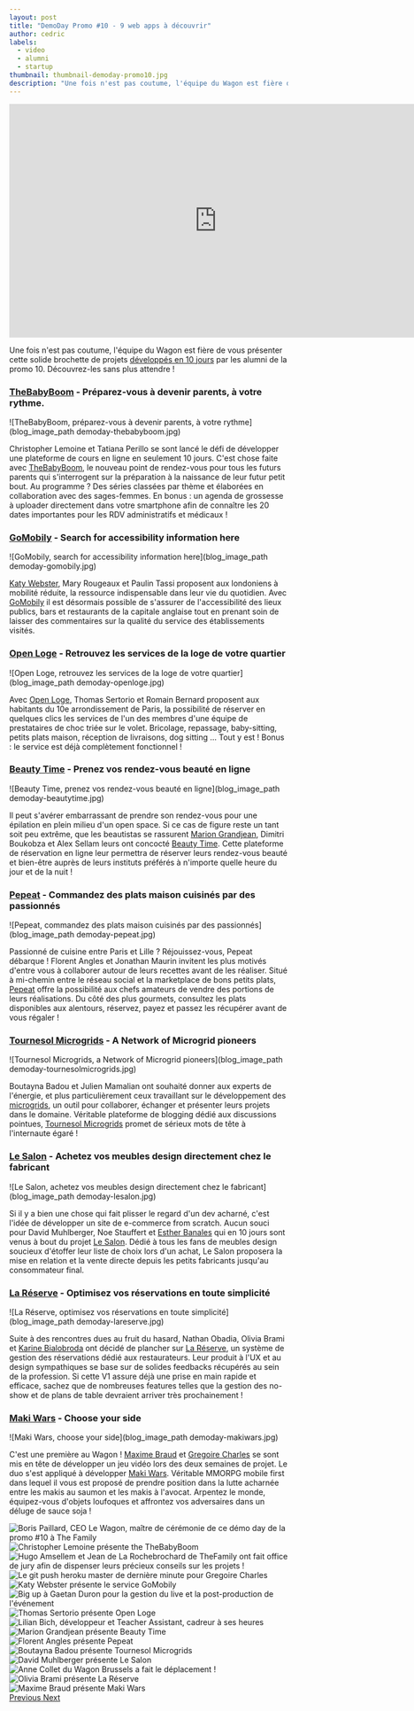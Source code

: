 ```yaml
---
layout: post
title: "DemoDay Promo #10 - 9 web apps à découvrir"
author: cedric
labels:
  - video
  - alumni
  - startup
thumbnail: thumbnail-demoday-promo10.jpg
description: "Une fois n'est pas coutume, l'équipe du Wagon est fière de vous présenter cette solide brochette de projets développés en 10 jours par les alumni de la promo 10. Découvrez-les sans plus attendre !"
---
```


<div class="video-wrapper"><iframe width="750" height="422" src="https://www.youtube.com/embed/keGq_YUE4VA?showinfo=0" frameborder="0" allowfullscreen></iframe></div>

Une fois n'est pas coutume, l'équipe du Wagon est fière de vous présenter cette solide brochette de projets [développés en 10 jours](http://www.lewagon.org/programme) par les alumni de la promo 10. Découvrez-les sans plus attendre !

### [TheBabyBoom](http://babyboom.herokuapp.com/) - Préparez-vous à devenir parents, à votre rythme.

![TheBabyBoom, préparez-vous à devenir parents, à votre rythme](blog_image_path demoday-thebabyboom.jpg)

Christopher Lemoine et Tatiana Perillo se sont lancé le défi de développer une plateforme de cours en ligne en seulement 10 jours. C'est chose faite avec [TheBabyBoom](http://babyboom.herokuapp.com/), le nouveau point de rendez-vous pour tous les futurs parents qui s'interrogent sur la préparation à la naissance de leur futur petit bout. Au programme ? Des séries classées par thème et élaborées en collaboration avec des sages-femmes. En bonus : un agenda de grossesse à uploader directement dans votre smartphone afin de connaître les 20 dates importantes pour les RDV administratifs et médicaux !

### [GoMobily](http://www.gomobi.ly/) - Search for accessibility information here

![GoMobily, search for accessibility information here](blog_image_path demoday-gomobily.jpg)

[Katy Webster](https://twitter.com/kcw4321), Mary Rougeaux et Paulin Tassi proposent aux londoniens à mobilité réduite, la ressource indispensable dans leur vie du quotidien. Avec [GoMobily](http://www.gomobi.ly/) il est désormais possible de s'assurer de l'accessibilité des lieux publics, bars et restaurants de la capitale anglaise tout en prenant soin de laisser des commentaires sur la qualité du service des établissements visités.


### [Open Loge](http://beta.openloge.fr/) - Retrouvez les services de la loge de votre quartier

![Open Loge, retrouvez les services de la loge de votre quartier](blog_image_path demoday-openloge.jpg)

Avec [Open Loge](http://beta.openloge.fr/), Thomas Sertorio et Romain Bernard proposent aux habitants du 10e arrondissement de Paris, la possibilité de réserver en quelques clics les services de l'un des membres d'une équipe de prestataires de choc triée sur le volet. Bricolage, repassage, baby-sitting, petits plats maison, réception de livraisons, dog sitting ... Tout y est ! Bonus : le service est déjà complètement fonctionnel !


### [Beauty Time](http://beautytime.herokuapp.com/) - Prenez vos rendez-vous beauté en ligne

![Beauty Time, prenez vos rendez-vous beauté en ligne](blog_image_path demoday-beautytime.jpg)

Il peut s'avérer embarrassant de prendre son rendez-vous pour une épilation en plein milieu d'un open space. Si ce cas de figure reste un tant soit peu extrême, que les beautistas se rassurent [Marion Grandjean](https://twitter.com/mariongrandjean), Dimitri Boukobza et Alex Sellam leurs ont concocté [Beauty Time](http://beautytime.herokuapp.com/). Cette plateforme de réservation en ligne leur permettra de réserver leurs rendez-vous beauté et bien-être auprès de leurs instituts préférés à n'importe quelle heure du jour et de la nuit !


### [Pepeat](http://pepeat-production.herokuapp.com/) - Commandez des plats maison cuisinés par des passionnés

![Pepeat, commandez des plats maison cuisinés par des passionnés](blog_image_path demoday-pepeat.jpg)

Passionné de cuisine entre Paris et Lille ? Réjouissez-vous, Pepeat débarque ! Florent Angles et Jonathan Maurin invitent les plus motivés d'entre vous à collaborer autour de leurs recettes avant de les réaliser. Situé à mi-chemin entre le réseau social et la marketplace de bons petits plats, [Pepeat](http://pepeat-production.herokuapp.com/) offre la possibilité aux chefs amateurs de vendre des portions de leurs réalisations. Du côté des plus gourmets, consultez les plats disponibles aux alentours, réservez, payez et passez les récupérer avant de vous régaler !


### [Tournesol Microgrids](https://tournesol-microgrid-production.herokuapp.com/) - A Network of Microgrid pioneers

![Tournesol Microgrids, a Network of Microgrid pioneers](blog_image_path demoday-tournesolmicrogrids.jpg)

Boutayna Badou et Julien Mamalian ont souhaité donner aux experts de l'énergie, et plus particulièrement ceux travaillant sur le développement des [microgrids](http://energy.gov/oe/services/technology-development/smart-grid/role-microgrids-helping-advance-nation-s-energy-system), un outil pour collaborer, échanger et présenter leurs projets dans le domaine. Véritable plateforme de blogging dédié aux discussions pointues, [Tournesol Microgrids](https://tournesol-microgrid-production.herokuapp.com/) promet de sérieux mots de tête à l'internaute égaré !


### [Le Salon](https://lesalon.herokuapp.com/) - Achetez vos meubles design directement chez le fabricant

![Le Salon, achetez vos meubles design directement chez le fabricant](blog_image_path demoday-lesalon.jpg)

Si il y a bien une chose qui fait plisser le regard d'un dev acharné, c'est l'idée de développer un site de e-commerce from scratch. Aucun souci pour David Muhlberger, Noe Stauffert et [Esther Banales](https://twitter.com/estherbanales) qui en 10 jours sont venus à bout du projet [Le Salon](https://lesalon.herokuapp.com/). Dédié à tous les fans de meubles design soucieux d'étoffer leur liste de choix lors d'un achat, Le Salon proposera la mise en relation et la vente directe depuis les petits fabricants jusqu'au consommateur final.


### [La Réserve](http://la-reserve.herokuapp.com/) - Optimisez vos réservations en toute simplicité

![La Réserve, optimisez vos réservations en toute simplicité](blog_image_path demoday-lareserve.jpg)

Suite à des rencontres dues au fruit du hasard, Nathan Obadia, Olivia Brami et [Karine Bialobroda](https://twitter.com/blbrd_paris) ont décidé de plancher sur [La Réserve](http://la-reserve.herokuapp.com/), un système de gestion des réservations dédié aux restaurateurs. Leur produit à l'UX et au design sympathiques se base sur de solides feedbacks récupérés au sein de la profession. Si cette V1 assure déjà une prise en main rapide et efficace, sachez que de nombreuses features telles que la gestion des no-show et de plans de table devraient arriver très prochainement !


### [Maki Wars](http://www.makiwars.com/) - Choose your side

![Maki Wars, choose your side](blog_image_path demoday-makiwars.jpg)

C'est une première au Wagon ! [Maxime Braud](https://twitter.com/mxbraud) et [Gregoire Charles](https://twitter.com/gregcha) se sont mis en tête de développer un jeu vidéo lors des deux semaines de projet. Le duo s'est appliqué à développer [Maki Wars](http://www.makiwars.com/). Véritable MMORPG mobile first dans lequel il vous est proposé de prendre position dans la lutte acharnée entre les makis au saumon et les makis à l'avocat. Arpentez le monde, équipez-vous d'objets loufoques et affrontez vos adversaires dans un déluge de sauce soja !

<div id="carousel-example-generic" class="carousel slide" data-ride="carousel">
  <!-- Wrapper for slides -->
  <div class="carousel-inner" role="listbox">
    <div class="item active">
      <img src='blog_image_path demoday_10_1.jpg' alt="Boris Paillard, CEO Le Wagon, maître de cérémonie de ce démo day de la promo #10 à The Family">
    </div>
    <div class="item">
      <img src='blog_image_path demoday_10_2.jpg' alt="Christopher Lemoine présente the TheBabyBoom">
    </div>
    <div class="item">
      <img src='blog_image_path demoday_10_3.jpg' alt="Hugo Amsellem et Jean de La Rochebrochard de TheFamily ont fait office de jury afin de dispenser leurs précieux conseils sur les projets !">
    </div>
    <div class="item">
      <img src='blog_image_path demoday_10_4.jpg' alt="Le git push heroku master de dernière minute pour Gregoire Charles">
    </div>
    <div class="item">
      <img src='blog_image_path demoday_10_5.jpg' alt="Katy Webster présente le service GoMobily">
    </div>
    <div class="item">
      <img src='blog_image_path demoday_10_6.jpg' alt="Big up à Gaetan Duron pour la gestion du live et la post-production de l'événement">
    </div>
    <div class="item">
      <img src='blog_image_path demoday_10_7.jpg' alt="Thomas Sertorio présente Open Loge">
    </div>
    <div class="item">
      <img src='blog_image_path demoday_10_8.jpg' alt="Lilian Bich, développeur et Teacher Assistant, cadreur à ses heures">
    </div>
    <div class="item">
      <img src='blog_image_path demoday_10_9.jpg' alt="Marion Grandjean présente Beauty Time">
    </div>
    <div class="item">
      <img src='blog_image_path demoday_10_10.jpg' alt="Florent Angles présente Pepeat">
    </div>
    <div class="item">
      <img src='blog_image_path demoday_10_11.jpg' alt="Boutayna Badou présente Tournesol Microgrids">
    </div>
    <div class="item">
      <img src='blog_image_path demoday_10_12.jpg' alt="David Muhlberger présente Le Salon">
    </div>
    <div class="item">
      <img src='blog_image_path demoday_10_13.jpg' alt="Anne Collet du Wagon Brussels a fait le déplacement !">
    </div>
    <div class="item">
      <img src='blog_image_path demoday_10_14.jpg' alt="Olivia Brami présente La Réserve">
    </div>
    <div class="item">
      <img src='blog_image_path demoday_10_15.jpg' alt="Maxime Braud présente Maki Wars">
    </div>
  </div>

  <!-- Controls -->
  <a class="left carousel-control" href="#carousel-example-generic" role="button" data-slide="prev">
    <span class="glyphicon glyphicon-chevron-left" aria-hidden="true"></span>
    <span class="sr-only">Previous</span>
  </a>
  <a class="right carousel-control" href="#carousel-example-generic" role="button" data-slide="next">
    <span class="glyphicon glyphicon-chevron-right" aria-hidden="true"></span>
    <span class="sr-only">Next</span>
  </a>
</div>

